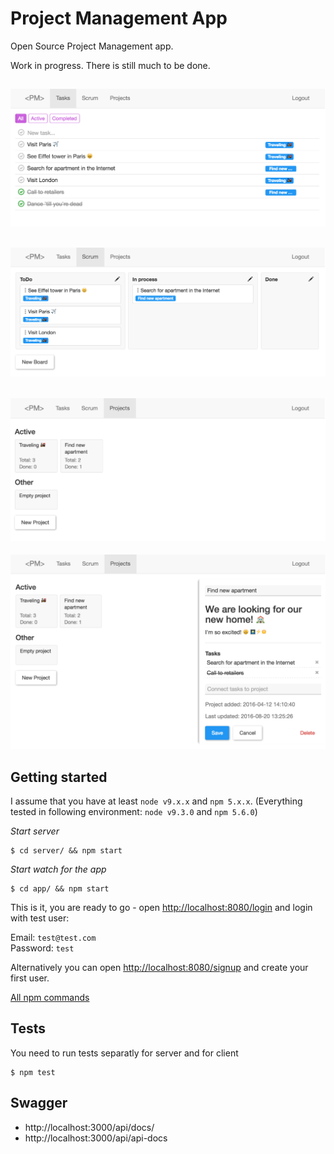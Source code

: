 # Project Management App

Open Source Project Management app.

Work in progress. There is still much to be done.

![alt tag](screenshots/tasks.png)
---
![alt tag](screenshots/scrum.png)
---
![alt tag](screenshots/projects.png)
---
![alt tag](screenshots/projects-open.png)

## Getting started

I assume that you have at least `node v9.x.x` and `npm 5.x.x`.
(Everything tested in following environment: `node v9.3.0` and `npm 5.6.0`)

*Start server*

```
$ cd server/ && npm start 
```

*Start watch for the app*

```
$ cd app/ && npm start 
```

This is it, you are ready to go - open [http://localhost:8080/login](http://localhost:8080/login) and login with test user:

Email: `test@test.com`<br>
Password: `test`

Alternatively you can open [http://localhost:8080/signup](http://localhost:8080/signup) and create your first user.

[All npm commands](docs/npm.md)

## Tests

You need to run tests separatly for server and for client

```
$ npm test
```

## Swagger

* http://localhost:3000/api/docs/
* http://localhost:3000/api/api-docs


